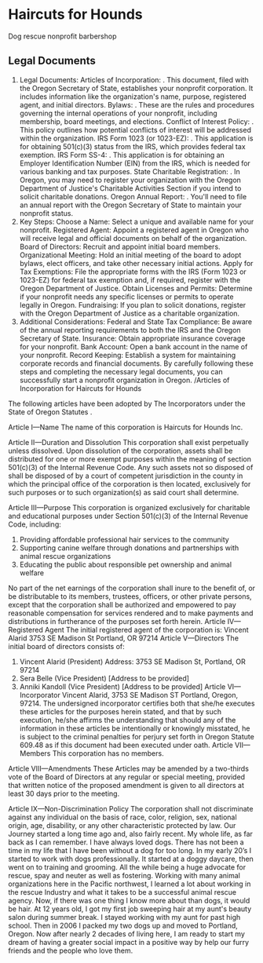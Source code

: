 # Haircuts for Hounds
Dog rescue nonprofit barbershop

## Legal Documents
1. Legal Documents:
Articles of Incorporation:
.
This document, filed with the Oregon Secretary of State, establishes your nonprofit corporation. It includes information like the organization's name, purpose, registered agent, and initial directors. 
Bylaws:
.
These are the rules and procedures governing the internal operations of your nonprofit, including membership, board meetings, and elections. 
Conflict of Interest Policy:
.
This policy outlines how potential conflicts of interest will be addressed within the organization. 
IRS Form 1023 (or 1023-EZ):
.
This application is for obtaining 501(c)(3) status from the IRS, which provides federal tax exemption. 
IRS Form SS-4:
.
This application is for obtaining an Employer Identification Number (EIN) from the IRS, which is needed for various banking and tax purposes. 
State Charitable Registration:
.
In Oregon, you may need to register your organization with the Oregon Department of Justice's Charitable Activities Section if you intend to solicit charitable donations. 
Oregon Annual Report:
.
You'll need to file an annual report with the Oregon Secretary of State to maintain your nonprofit status. 
2. Key Steps:
Choose a Name: Select a unique and available name for your nonprofit. 
Registered Agent: Appoint a registered agent in Oregon who will receive legal and official documents on behalf of the organization. 
Board of Directors: Recruit and appoint initial board members. 
Organizational Meeting: Hold an initial meeting of the board to adopt bylaws, elect officers, and take other necessary initial actions. 
Apply for Tax Exemptions: File the appropriate forms with the IRS (Form 1023 or 1023-EZ) for federal tax exemption and, if required, register with the Oregon Department of Justice. 
Obtain Licenses and Permits: Determine if your nonprofit needs any specific licenses or permits to operate legally in Oregon. 
Fundraising: If you plan to solicit donations, register with the Oregon Department of Justice as a charitable organization. 
3. Additional Considerations:
Federal and State Tax Compliance: Be aware of the annual reporting requirements to both the IRS and the Oregon Secretary of State. 
Insurance: Obtain appropriate insurance coverage for your nonprofit. 
Bank Account: Open a bank account in the name of your nonprofit. 
Record Keeping: Establish a system for maintaining corporate records and financial documents. 
By carefully following these steps and completing the necessary legal documents, you can successfully start a nonprofit organization in Oregon. 
/Articles of Incorporation 
for
 Haircuts for Hounds

The following articles have been adopted by The Incorporators under the 
State of Oregon Statutes .

Article I—Name 
The name of this corporation is Haircuts for Hounds Inc.

Article II—Duration and Dissolution
This corporation shall exist perpetually unless dissolved. Upon dissolution of the corporation, assets shall be distributed for one or more exempt purposes within the meaning of section 501(c)(3) of the Internal Revenue Code. Any such assets not so disposed of shall be disposed of by a court of competent jurisdiction in the county in which the principal office of the corporation is then located, exclusively for such purposes or to such organization(s) as said court shall determine.

Article III—Purpose
This corporation is organized exclusively for charitable and educational purposes under Section 501(c)(3) of the Internal Revenue Code, including:
1. Providing affordable professional hair services to the community
2. Supporting canine welfare through donations and partnerships with animal rescue organizations
3. Educating the public about responsible pet ownership and animal welfare

No part of the net earnings of the corporation shall inure to the benefit of, or be distributable to its members, trustees, officers, or other private persons, except that the corporation shall be authorized and empowered to pay reasonable compensation for services rendered and to make payments and distributions in furtherance of the purposes set forth herein.
Article IV—Registered Agent
The initial registered agent of the corporation is:
Vincent Alarid
3753 SE Madison St
Portland, OR 97214
Article V—Directors
The initial board of directors consists of:
1. Vincent Alarid (President)
   Address: 3753 SE Madison St, Portland, OR 97214
2. Sera Belle (Vice President)
   [Address to be provided]
3. Anniki Kandoll (Vice President)
   [Address to be provided]
Article VI—Incorporator 
Vincent Alarid, 3753 SE Madison ST 
Portland, Oregon, 97214.
The undersigned incorporator certifies both that she/he executes these articles for the purposes herein stated, and that by such execution, he/she affirms the understanding that should any of the information in these articles be intentionally or knowingly misstated, he is subject to the criminal penalties for perjury set forth in Oregon Statute 609.48 as if this document had been executed under oath.
Article VII—Members 
This corporation has no members.
 
Article VIII—Amendments
These Articles may be amended by a two-thirds vote of the Board of Directors at any regular or special meeting, provided that written notice of the proposed amendment is given to all directors at least 30 days prior to the meeting.

Article IX—Non-Discrimination Policy
The corporation shall not discriminate against any individual on the basis of race, color, religion, sex, national origin, age, disability, or any other characteristic protected by law.
Our Journey started a long time ago and, also fairly recent. My whole life, as far back as I can remember. I have always loved dogs. There has not been a time in my life that I have been without a dog for too long. 
In my early 20’s I started to work with dogs professionally. It started at a doggy daycare, then went on to training and grooming. All the while being a huge advocate for rescue, spay and neuter as well as fostering. Working with many animal organizations here in the Pacific northwest, I learned a lot about working in the rescue Industry and what it takes to be a successful animal rescue agency. Now, if there was one thing I know more about than dogs, it would be hair. At 12 years old, I got my first job sweeping hair at my aunt's beauty salon during summer break. I stayed working with my aunt for past high school. Then in 2006 I packed my two dogs up and moved to Portland, Oregon. Now after nearly 2 decades of living here, I am ready to start my dream of having a greater social impact in a positive way by help our furry friends and the people who love them.
